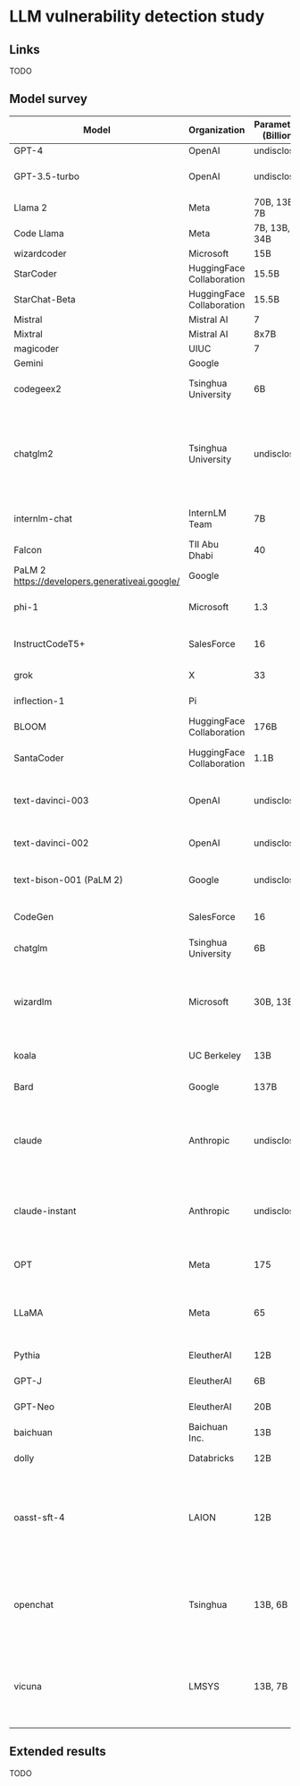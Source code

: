 # LLM vulnerability detection study

## Links

TODO

## Model survey

| Model                                          | Organization              | Parameters (Billion) | Fine-tuned for Instruction-following/chat?                                                    | Trained on code?                                                | Inference?                                   | Fine-tune?                                                                   | How to access?                                                                 | Exclusion rationale                |
|------------------------------------------------|---------------------------|----------------------|-----------------------------------------------------------------------------------------------|-----------------------------------------------------------------|----------------------------------------------|------------------------------------------------------------------------------|--------------------------------------------------------------------------------|------------------------------------|
| GPT-4                                          | OpenAI                    | undisclosed          | Yes                                                                                           | Yes                                                             | Yes, API                                     | No                                                                           | OpenAI API                                                                     |                                    |
| GPT-3.5-turbo                                  | OpenAI                    | undisclosed          | Yes                                                                                           | Yes                                                             | Yes, API                                     | Yes https://platform.openai.com/docs/guides/fine-tuning                      | OpenAI API                                                                     |                                    |
| Llama 2                                        | Meta                      | 70B, 13B, 7B         | Yes                                                                                           | Yes                                                             | Yes, HF                                      | Yes, HF                                                                      | HF https://huggingface.co/meta-llama/Llama-2-70b-chat-hf                       |                                    |
| Code Llama                                     | Meta                      | 7B, 13B, 34B         | Yes                                                                                           | Yes                                                             | Yes, HF                                      | Yes, HF                                                                      | HF https://huggingface.co/codellama/CodeLlama-7b-hf                            |                                    |
| wizardcoder                                    | Microsoft                 | 15B                  | Yes                                                                                           | Yes                                                             | Yes, HF                                      | Yes, HF                                                                      | HF https://huggingface.co/WizardLM/WizardCoder-15B-V1.0                        |                                    |
| StarCoder                                      | HuggingFace Collaboration | 15.5B                | No (but demonstrates that it can be prompted to act as an assistant)                          | Yes                                                             | Yes, Huggingface                             | Yes, Github                                                                  | HF https://huggingface.co/bigcode/starcoder                                    |                                    |
| StarChat-Beta                                  | HuggingFace Collaboration | 15.5B                | Yes                                                                                           | Yes                                                             | Yes, HF                                      | Yes                                                                          | HF https://huggingface.co/HuggingFaceH4/starchat-beta                          |                                    |
| Mistral                                        | Mistral AI                | 7                    |                                                                                               |                                                                 |                                              |                                                                              |                                                                                |                                    |
| Mixtral                                        | Mistral AI                | 8x7B                 |                                                                                               |                                                                 |                                              |                                                                              |                                                                                |                                    |
| magicoder                                      | UIUC                      | 7                    |                                                                                               |                                                                 |                                              |                                                                              |                                                                                |                                    |
| Gemini                                         | Google                    |                      |                                                                                               |                                                                 |                                              |                                                                              |                                                                                |                                    |
| codegeex2                                      | Tsinghua University       | 6B                   | Yes                                                                                           | Yes                                                             | Yes, HF                                      | Yes, HF                                                                      | HF https://huggingface.co/THUDM/codegeex2-6b                                   | Not performing well                |
| chatglm2                                       | Tsinghua University       | undisclosed          | Yes                                                                                           | Yes? (not clearly stated but mentions added code training data) | Yes, HF                                      | Yes, HF                                                                      | HF https://huggingface.co/THUDM/chatglm2-6b                                    | Not performing well                |
| internlm-chat                                  | InternLM Team             | 7B                   | Yes                                                                                           | Yes                                                             | Yes, HF                                      | Yes, HF                                                                      | HF https://huggingface.co/internlm/internlm-chat-7b                            | Not performing well                |
| Falcon                                         | TII Abu Dhabi             | 40                   | Yes                                                                                           | No                                                              | Yes, HF                                      | Yes, HF                                                                      | HF https://huggingface.co/tiiuae/falcon-7b                                     | Not trained on code                |
| PaLM 2 https://developers.generativeai.google/ | Google                    |                      |                                                                                               |                                                                 |                                              |                                                                              |                                                                                | Subsumed by gemini                 |
| phi-1                                          | Microsoft                 | 1.3                  |                                                                                               |                                                                 |                                              |                                                                              |                                                                                | Doesn't follow instructions        |
| InstructCodeT5+                                | SalesForce                | 16                   |                                                                                               |                                                                 |                                              |                                                                              |                                                                                | Doesn't follow instructions        |
| grok                                           | X                         | 33                   |                                                                                               |                                                                 |                                              |                                                                              |                                                                                | API is in early access             |
| inflection-1                                   | Pi                        |                      |                                                                                               |                                                                 |                                              |                                                                              |                                                                                | Not available on API               |
| BLOOM                                          | HuggingFace Collaboration | 176B                 | Yes                                                                                           | Yes                                                             | Yes, Huggingface                             | No (too big)                                                                 | HF https://huggingface.co/bigscience/bloom                                     | Too big                            |
| SantaCoder                                     | HuggingFace Collaboration | 1.1B                 | No                                                                                            | Yes                                                             | Yes, Huggingface                             | Yes                                                                          | HF https://huggingface.co/bigcode/santacoder                                   | Subsumed by SantaCoder             |
| text-davinci-003                               | OpenAI                    | undisclosed          | No https://platform.openai.com/docs/model-index-for-researchers/models-referred-to-as-gpt-3-5 | Yes                                                             | Yes, API                                     | No                                                                           | OpenAI API                                                                     | Subsumed by gpt-3.5-turbo          |
| text-davinci-002                               | OpenAI                    | undisclosed          | No                                                                                            | Yes                                                             | Yes, API                                     | No                                                                           | OpenAI API                                                                     | Subsumed by gpt-3.5-turbo          |
| text-bison-001 (PaLM 2)                        | Google                    | undisclosed          | No                                                                                            | No                                                              | Yes, API                                     | Yes https://cloud.google.com/vertex-ai/docs/generative-ai/models/tune-models | Google Cloud API                                                               | Subsumed by gpt-3.5-turbo          |
| CodeGen                                        | SalesForce                | 16                   | Yes                                                                                           | Yes                                                             | Yes, HF                                      | Yes, HF                                                                      | HF https://huggingface.co/Salesforce/codegen2-16B                              | Not tuned for instructions         |
| chatglm                                        | Tsinghua University       | 6B                   | Yes                                                                                           | No                                                              | Yes, HF                                      | Yes, HF                                                                      | HF https://huggingface.co/THUDM/chatglm-6b                                     | Not tuned on code                  |
| wizardlm                                       | Microsoft                 | 30B, 13B             | Yes                                                                                           | Yes? (instruction distillation - not sure if it includes code)  | Yes, HF                                      | Yes, HF                                                                      | HF https://huggingface.co/WizardLM/WizardLM-70B-V1.0                           | Subsumed by WizardCoder            |
| koala                                          | UC Berkeley               | 13B                  | Yes                                                                                           | No                                                              | Yes, HF                                      | Yes, HF                                                                      | HF https://huggingface.co/young-geng/koala                                     | Not trained on code                |
| Bard                                           | Google                    | 137B                 |                                                                                               |                                                                 | No - browser only                            | No                                                                           |                                                                                | Not available                      |
| claude                                         | Anthropic                 | undisclosed          |                                                                                               |                                                                 | No - browser only, API waitlist seems closed |                                                                              | api                                                                            | Not available                      |
| claude-instant                                 | Anthropic                 | undisclosed          |                                                                                               |                                                                 | No - browser only, API waitlist seems closed |                                                                              | api                                                                            | Not available                      |
| OPT                                            | Meta                      | 175                  |                                                                                               |                                                                 | Yes, Huggingface                             | Yes, smaller version                                                         | Yes                                                                            | Not SOTA from this organization    |
| LLaMA                                          | Meta                      | 65                   |                                                                                               |                                                                 | Waitlist (but model weights were leaked 🙂)  | Yes, once we have the weights https://huggingface.co/blog/stackllama         | Waitlist                                                                       | Not SOTA from this organization    |
| Pythia                                         | EleutherAI                | 12B                  | No                                                                                            | No                                                              | Yes, Huggingface                             | Yes                                                                          | HF https://huggingface.co/EleutherAI/pythia-70m                                | Not trained on code                |
| GPT-J                                          | EleutherAI                | 6B                   | No                                                                                            | No                                                              | Yes, Huggingface                             | Yes                                                                          | HF https://huggingface.co/docs/transformers/model_doc/gptj                     | Not trained on code                |
| GPT-Neo                                        | EleutherAI                | 20B                  | No                                                                                            | No                                                              | Yes, Huggingface                             | Yes                                                                          | HF https://huggingface.co/docs/transformers/model_doc/gpt_neo                  | Not trained on code                |
| baichuan                                       | Baichuan Inc.             | 13B                  | Yes                                                                                           | No                                                              | Yes, HF                                      | Yes, HF                                                                      | HF https://huggingface.co/baichuan-inc/Baichuan-7B                             | Not trained on code                |
| dolly                                          | Databricks                | 12B                  | Yes                                                                                           | No                                                              | Yes, HF                                      | Yes, HF                                                                      | HF https://huggingface.co/databricks/dolly-v2-12b                              | Not trained on code                |
| oasst-sft-4                                    | LAION                     | 12B                  | Yes                                                                                           | No? (does not mention data besides instruction training data)   | Yes, HF                                      | Yes, HF                                                                      | HF https://huggingface.co/OpenAssistant/oasst-sft-4-pythia-12b-epoch-3.5       | Not trained on code                |
| openchat                                       | Tsinghua                  | 13B, 6B              | Yes                                                                                           | Yes? (instruction distillation - not sure if it includes code)  | Yes, HF                                      | Yes, HF                                                                      | HF https://huggingface.co/openchat/openchat                                    | Distilled from ChatGPT completions |
| vicuna                                         | LMSYS                     | 13B, 7B              | Yes                                                                                           | Yes? (instruction distillation - not sure if it includes code)  | Yes, HF                                      | Yes, HF                                                                      | HF https://github.com/lm-sys/FastChat/blob/main/docs/vicuna_weights_version.md | Distilled from ChatGPT completions |


## Extended results

TODO
